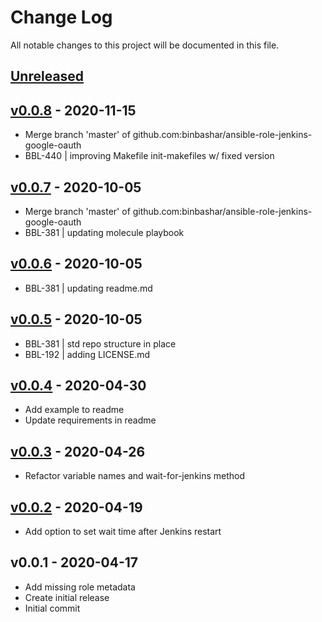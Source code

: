 # Change Log

All notable changes to this project will be documented in this file.

<a name="unreleased"></a>
## [Unreleased]



<a name="v0.0.8"></a>
## [v0.0.8] - 2020-11-15

- Merge branch 'master' of github.com:binbashar/ansible-role-jenkins-google-oauth
- BBL-440 | improving Makefile init-makefiles w/ fixed version


<a name="v0.0.7"></a>
## [v0.0.7] - 2020-10-05

- Merge branch 'master' of github.com:binbashar/ansible-role-jenkins-google-oauth
- BBL-381 | updating molecule playbook


<a name="v0.0.6"></a>
## [v0.0.6] - 2020-10-05

- BBL-381 | updating readme.md


<a name="v0.0.5"></a>
## [v0.0.5] - 2020-10-05

- BBL-381 | std repo structure in place
- BBL-192 | adding LICENSE.md


<a name="v0.0.4"></a>
## [v0.0.4] - 2020-04-30

- Add example to readme
- Update requirements in readme


<a name="v0.0.3"></a>
## [v0.0.3] - 2020-04-26

- Refactor variable names and wait-for-jenkins method


<a name="v0.0.2"></a>
## [v0.0.2] - 2020-04-19

- Add option to set wait time after Jenkins restart


<a name="v0.0.1"></a>
## v0.0.1 - 2020-04-17

- Add missing role metadata
- Create initial release
- Initial commit


[Unreleased]: https://github.com/binbashar/ansible-role-jenkins-google-oauth/compare/v0.0.8...HEAD
[v0.0.8]: https://github.com/binbashar/ansible-role-jenkins-google-oauth/compare/v0.0.7...v0.0.8
[v0.0.7]: https://github.com/binbashar/ansible-role-jenkins-google-oauth/compare/v0.0.6...v0.0.7
[v0.0.6]: https://github.com/binbashar/ansible-role-jenkins-google-oauth/compare/v0.0.5...v0.0.6
[v0.0.5]: https://github.com/binbashar/ansible-role-jenkins-google-oauth/compare/v0.0.4...v0.0.5
[v0.0.4]: https://github.com/binbashar/ansible-role-jenkins-google-oauth/compare/v0.0.3...v0.0.4
[v0.0.3]: https://github.com/binbashar/ansible-role-jenkins-google-oauth/compare/v0.0.2...v0.0.3
[v0.0.2]: https://github.com/binbashar/ansible-role-jenkins-google-oauth/compare/v0.0.1...v0.0.2
